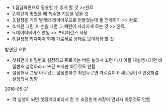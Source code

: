 + 1.잠금화면으로 활용할 수 있게 할 것  >>완료
+ 2.패턴이 맞았을 때 특수한 기능을 넣을 것
+ 3.설정을 거의 별개의 레이아웃으로 만들었는데 둘 연계하기 >> 완료
+ 4.패턴 그린 후 손을 때면 그 패턴이 사라지게 하는 것      >> 완료
+ 5.데이터베이스 연동  >> 프리퍼런스 사용
+ 6.설정창 키자마자 현재 가로세로 상태로 보이게끔 할 것 


발견된 오류
+ 첫화면에 비밀번호 설정하고 뒤로가는 버튼 눌러서 끄면 다시 어플 재실행시키면 비밀번호 설정하라고 뜨긴 뜨지만 아무것도 안됨
+ 설정해서 그냥 아무것도 설정안하고 확인누르면 가로길이 0 세로길이 0 인것처럼 설정되서 망함 

2016-05-21
+ 락 실행이 되면 셋팅액티비티서 칸 수 조정한게 저장이 안되서 아무것도 안뜸

